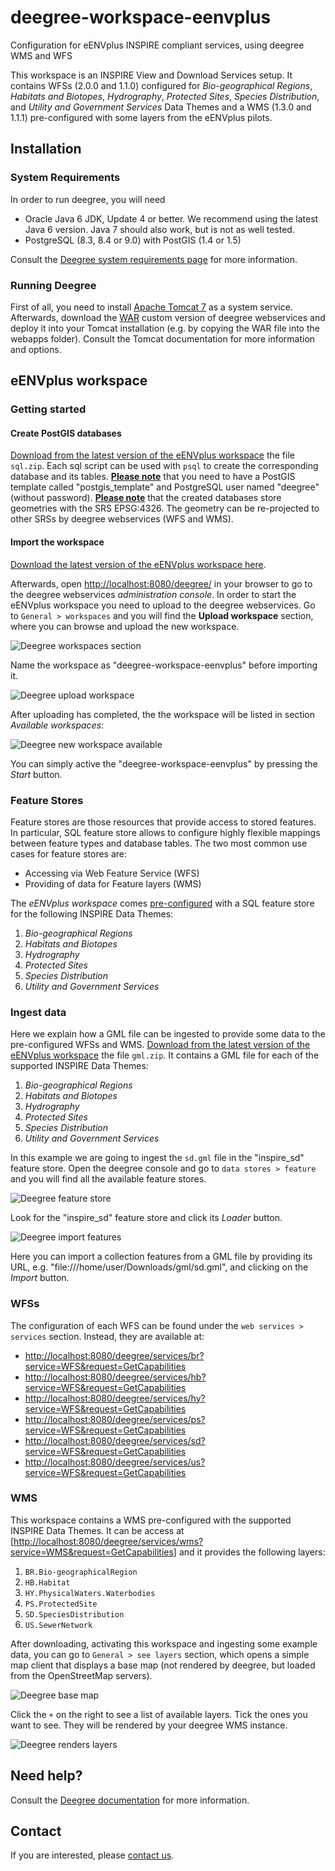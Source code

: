 # deegree-workspace-eenvplus
Configuration for eENVplus INSPIRE compliant services, using deegree WMS and WFS

This workspace is an INSPIRE View and Download Services setup. It contains WFSs (2.0.0 and 1.1.0) configured for *Bio-geographical Regions*, *Habitats and Biotopes*, *Hydrography*, *Protected Sites*, *Species Distribution*, and *Utility and Government Services* Data Themes and a WMS (1.3.0 and 1.1.1) pre-configured with some layers from the eENVplus pilots.

## Installation

### System Requirements

In order to run deegree, you will need

- Oracle Java 6 JDK, Update 4 or better. We recommend using the latest Java 6 version. Java 7 should also work, but is not as well tested.
- PostgreSQL (8.3, 8.4 or 9.0) with PostGIS (1.4 or 1.5)

Consult the [Deegree system requirements page](http://download.deegree.org/documentation/3.3.15/html/installation.html#system-requirements) for more information.

### Running Deegree

First of all, you need to install [Apache Tomcat 7](http://tomcat.apache.org/) as a system service. Afterwards, download the [WAR](https://github.com/eENVplus/deegree3/releases/download/deegree-3.3.15-fixed/deegree-webservices-3.3.15-fixed.war) custom version of deegree webservices and deploy it into your Tomcat installation (e.g. by copying the WAR file into the webapps folder). Consult the Tomcat documentation for more information and options.

## eENVplus workspace

### Getting started

#### Create PostGIS databases

[Download from the latest version of the eENVplus workspace](https://github.com/eENVplus/deegree-workspace-eenvplus/releases) the file `sql.zip`. Each sql script can be used with `psql` to create the corresponding database and its tables.
**<u>Please note</u>** that you need to have a PostGIS template called "postgis_template" and PostgreSQL user named "deegree" (without password).
**<u>Please note</u>** that the created databases store geometries with the SRS EPSG:4326. The geometry can be re-projected to other SRSs by deegree webservices (WFS and WMS).

####  Import the workspace

[Download the latest version of the eENVplus workspace here](https://github.com/eENVplus/deegree-workspace-eenvplus/releases). 

Afterwards, open [http://localhost:8080/deegree/](http://localhost:8080/deegree/) in your browser to go to the deegree webservices *administration console*.
In order to start the eENVplus workspace you need to upload to the deegree webservices. Go to `General > workspaces` and you will find the **Upload workspace** section, where you can browse and upload the new workspace.

![Deegree workspaces section](https://raw.githubusercontent.com/eENVplus/deegree-workspace-eenvplus/screenshots/console_workspaces.png "Workspaces Section")

Name the workspace as "deegree-workspace-eenvplus" before importing it.

![Deegree upload workspace](https://raw.githubusercontent.com/eENVplus/deegree-workspace-eenvplus/screenshots/console_upload.png "Upload Workspace")

After uploading has completed, the the workspace will be listed in section *Available workspaces*:

![Deegree new workspace available](https://raw.githubusercontent.com/eENVplus/deegree-workspace-eenvplus/screenshots/console_workspace_available.png "New Workspace Available")

You can simply active the "deegree-workspace-eenvplus" by pressing the *Start* button.

### Feature Stores

Feature stores are those resources that provide access to stored features. In particular, SQL feature store allows to configure highly flexible mappings between feature types and database tables.
The two most common use cases for feature stores are:

- Accessing via Web Feature Service (WFS)
- Providing of data for Feature layers (WMS)

The *eENVplus workspace* comes <u>pre-configured</u> with a SQL feature store for the following INSPIRE Data Themes:

1. *Bio-geographical Regions*
2. *Habitats and Biotopes*
3. *Hydrography*
4. *Protected Sites*
5. *Species Distribution*
6. *Utility and Government Services*

### Ingest data

Here we explain how a GML file can be ingested to provide some data to the pre-configured WFSs and WMS.
[Download from the latest version of the eENVplus workspace](https://github.com/eENVplus/deegree-workspace-eenvplus/releases) the file `gml.zip`. It contains a GML file for each of the supported INSPIRE Data Themes:

1. *Bio-geographical Regions*
2. *Habitats and Biotopes*
3. *Hydrography*
4. *Protected Sites*
5. *Species Distribution*
6. *Utility and Government Services*

In this example we are going to ingest the `sd.gml` file in the "inspire_sd" feature store.
Open the deegree console and go to `data stores > feature` and you will find all the available feature stores.

![Deegree feature store](https://raw.githubusercontent.com/eENVplus/deegree-workspace-eenvplus/screenshots/console_featurestore.png "Featurestore Section")

Look for the "inspire_sd" feature store and click its *Loader* button.

![Deegree import features](https://raw.githubusercontent.com/eENVplus/deegree-workspace-eenvplus/screenshots/console_import.png "Import GML feature")

Here you can import a collection features from a GML file by providing its URL, e.g. "file:///home/user/Downloads/gml/sd.gml", and clicking on  the *Import* button.

### WFSs

The configuration of each WFS can be found under the `web services > services` section. Instead, they are available at:

- [http://localhost:8080/deegree/services/br?service=WFS&request=GetCapabilities](http://localhost:8080/deegree/services/br?service=WFS&request=GetCapabilities)
- [http://localhost:8080/deegree/services/hb?service=WFS&request=GetCapabilities](http://localhost:8080/deegree/services/hb?service=WFS&request=GetCapabilities)
- [http://localhost:8080/deegree/services/hy?service=WFS&request=GetCapabilities](http://localhost:8080/deegree/services/hy?service=WFS&request=GetCapabilities)
- [http://localhost:8080/deegree/services/ps?service=WFS&request=GetCapabilities](http://localhost:8080/deegree/services/ps?service=WFS&request=GetCapabilities)
- [http://localhost:8080/deegree/services/sd?service=WFS&request=GetCapabilities](http://localhost:8080/deegree/services/sd?service=WFS&request=GetCapabilities)
- [http://localhost:8080/deegree/services/us?service=WFS&request=GetCapabilities](http://localhost:8080/deegree/services/us?service=WFS&request=GetCapabilities)

### WMS

This workspace contains a WMS pre-configured with the supported INSPIRE Data Themes. It can be access at [[http://localhost:8080/deegree/services/wms?service=WMS&request=GetCapabilities](http://localhost:8080/deegree/services/us?service=WFS&request=GetCapabilities)] and it provides the following layers:

1. `BR.Bio-geographicalRegion`
2. `HB.Habitat`
3. `HY.PhysicalWaters.Waterbodies`
4. `PS.ProtectedSite`
5. `SD.SpeciesDistribution`
6. `US.SewerNetwork`

After downloading, activating this workspace and ingesting some example data, you can go to `General > see layers` section, which opens a simple map client that displays a base map (not rendered by deegree, but loaded from the OpenStreetMap servers).

![Deegree base map](https://raw.githubusercontent.com/eENVplus/deegree-workspace-eenvplus/screenshots/console_map.png "Base Map")

Click the `+` on the right to see a list of available layers. Tick the ones you want to see. They will be rendered by your deegree WMS instance.

![Deegree renders layers](https://raw.githubusercontent.com/eENVplus/deegree-workspace-eenvplus/screenshots/console_layers.png "Example layers")

## Need help?

Consult the [Deegree documentation](http://download.deegree.org/documentation/3.3.15/html/index.html) for more information.

## Contact

If you are interested, please [contact us](mailto:umberto.di.staso@graphitech.it).
